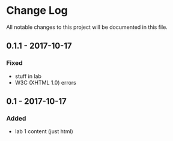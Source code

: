 # Change Log
All notable changes to this project will be documented in this file.

## 0.1.1 - 2017-10-17

### Fixed
- stuff in lab
- W3C (XHTML 1.0) errors

## 0.1 - 2017-10-17

### Added
- lab 1 content (just html)